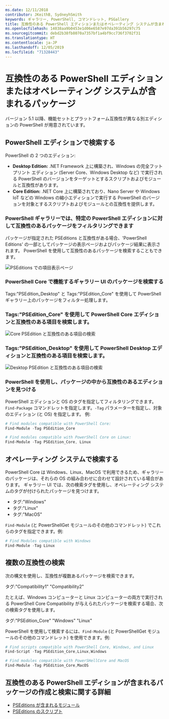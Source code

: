 ```yaml
---
ms.date: 12/11/2018
contributor: JKeithB, SydneyhSmith
keywords: ギャラリー, PowerShell, コマンドレット, PSGallery
title: 互換性のある PowerShell エディションまたはオペレーティング システムが含まれるパッケージ
ms.openlocfilehash: 14038aa9b0453e1d06e6587e97da391b56297c75
ms.sourcegitcommit: debd2b38fb8070a7357bf1a4bf9cc736f3702f31
ms.translationtype: HT
ms.contentlocale: ja-JP
ms.lasthandoff: 12/05/2019
ms.locfileid: "71328443"
---
```

# <a name="packages-with-compatible-powershell-editions-or-operating-systems"></a>互換性のある PowerShell エディションまたはオペレーティング システムが含まれるパッケージ

バージョン 5.1 以降、機能セットとプラットフォーム互換性が異なる別エディションの PowerShell が用意されています。

## <a name="searching-by-powershell-edition"></a>PowerShell エディションで検索する

PowerShell の 2 つのエディション:
- **Desktop Edition:** .NET Framework 上に構築され、Windows の完全フットプリント エディション (Server Core、Windows Desktop など) で実行される PowerShell のバージョンをターゲットとするスクリプトおよびモジュールと互換性があります。
- **Core Edition:** .NET Core 上に構築されており、Nano Server や Windows IoT などの Windows の縮小エディションで実行する PowerShell のバージョンを対象とするスクリプトおよびモジュールとの互換性を提供します。

### <a name="powershell-gallery-allows-you-to-filter-packages-compatible-for-specific-powershell-editions"></a>PowerShell ギャラリーでは、特定の PowerShell エディションに対して互換性のあるパッケージをフィルタリングできます

パッケージが指定された PSEditions と互換性がある場合、'PowerShell Editions' の一部としてパッケージの表示ページおよびパッケージ結果に表示されます。
PowerShell を使用して互換性のあるパッケージを検索することもできます。

![PSEditions での項目表示ページ](../../Images/packagedisplaypagewithpseditions.PNG)

### <a name="search-for-packages-in-the-gallery-ui-that-work-on-powershell-core"></a>PowerShell Core で機能するギャラリー UI のパッケージを検索する

Tags:"PSEdition_Desktop" と Tags:"PSEdition_Core" を使用して PowerShell ギャラリー上のパッケージをフィルター処理します。

### <a name="use-tagspsedition_core-to-search-items-compatible-with-powershell-core-edition"></a>Tags:"PSEdition_Core" を使用して PowerShell Core エディションと互換性のある項目を検索します。

![Core PSEdition と互換性のある項目の検索](../../Images/searchresultswithpseditions.PNG)

### <a name="use-tagspsedition_desktop-to-search-items-compatible-with-powershell-desktop-edition"></a>Tags:"PSEdition_Desktop" を使用して PowerShell Desktop エディションと互換性のある項目を検索します。

![Desktop PSEdition と互換性のある項目の検索](../../Images/searchresultswithpseditionsdesktop.PNG)

### <a name="search-for-packages-to-find-compatible-editions-using-powershell"></a>PowerShell を使用し、パッケージの中から互換性のあるエディションを見つける
PowerShell エディションと OS のタグを指定してフィルタリングできます。
`Find-Package` コマンドレットを指定します。`-Tag` パラメーターを指定し、対象のエディション (と OS) を指定します。
例:

```powershell
# Find modules compatible with PowerShell Core:
Find-Module -Tag PSEdition_Core

# Find modules compatible with PowerShell Core on Linux:
Find-Module -Tag PSEdition_Core, Linux
```

## <a name="searching-by-operating-system"></a>オペレーティング システムで検索する

PowerShell Core は Windows、Linux、MacOS で利用できるため、ギャラリーのパッケージは、それらの OS の組み合わせに合わせて設計されている場合があります。 ギャラリー UI では、次の検索タグを使用し、オペレーティング システムのタグが付けられたパッケージを見つけます。

- タグ:"Windows"
- タグ:"Linux"
- タグ:"MacOS"

`Find-Module` (と PowerShellGet モジュールのその他のコマンドレット) でこれらのタグを指定できます。例:

```powershell
# Find Modules compatible with Windows
Find-Module -Tag Linux
```

## <a name="searching-for-multiple-compatibilities"></a>複数の互換性の検索

次の構文を使用し、互換性が複数あるパッケージを検索できます。

タグ:"Compatibility1" "Compatibility2"

たとえば、Windows コンピューターと Linux コンピューターの両方で実行される PowerShell Core Compatibility が与えられたパッケージを検索する場合、次の検索タグを使用します。

タグ:"PSEdition_Core" "Windows" "Linux"

PowerShell を使用して検索するには、`Find-Module` (と PowerShellGet モジュールのその他のコマンドレット) を使用できます。例:

```powershell
# Find scripts compatible with PowerShell Core, Windows, and Linux
Find-Script -Tag PSEdition_Core,Linux,Windows

# Find modules compatible with PowerSHellCore and MacOS
Find-Module -Tag PSEdition_Core,MacOS
```

## <a name="more-details-on-authoring-and-finding-the-packages-with-compatible-powershell-editions"></a>互換性のある PowerShell エディションが含まれるパッケージの作成と検索に関する詳細

- [PSEditions が含まれるモジュール](../../concepts/module-psedition-support.md)
- [PSEditions のスクリプト](../../concepts/script-psedition-support.md)
